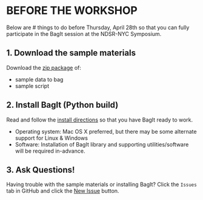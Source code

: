 
# BEFORE THE WORKSHOP
Below are # things to do before Thursday, April 28th so that you can fully participate in the BagIt session at the NDSR-NYC Symposium.

## 1. Download the sample materials
Download the [zip package](https://github.com/dinahhandel/NDSRNY2016_Symposium/blob/master/Bag-it%20Workshop/NDSR-NYC_BagIt.zip) of:
- sample data to bag
- sample script

## 2. Install BagIt (Python build)
Read and follow the [install directions](https://github.com/dinahhandel/NDSRNY2016_Symposium/blob/master/Bag-it%20Workshop/install-directions.md) so that you have BagIt ready to work.

- Operating system: Mac OS X preferred, but there may be some alternate support for Linux & Windows
- Software: Installation of BagIt library and supporting utilities/software will be required in-advance.

## 3. Ask Questions!
Having trouble with the sample materials or installing BagIt? Click the `Issues` tab in GitHub and click the [New Issue](https://github.com/dinahhandel/NDSRNY2016_Symposium/issues) button.

